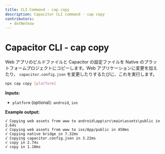 ```yaml
---
title: CLI Command - cap copy
description: Capacitor CLI command - cap copy
contributors:
  - dotNetkow
---
```


# Capacitor CLI - cap copy

Web アプリのビルドファイルと Capacitor の設定ファイルを Native のプラットフォームプロジェクトにコピーします。Web アプリケーションに変更を加えたり、 `capacitor.config.json` を変更したりするたびに、これを実行します。

```bash
npx cap copy [platform]
```

<strong>Inputs:</strong>

- `platform` (optional): `android`, `ios`

<strong>Example output:</strong>

```
√ Copying web assets from www to android\app\src\main\assets\public in 2.64s
√ Copying web assets from www to ios/App/public in 450ms
√ Copying native bridge in 7.32ms
√ Copying capacitor.config.json in 3.22ms
√ copy in 2.74s
√ copy in 1.10ms
```
